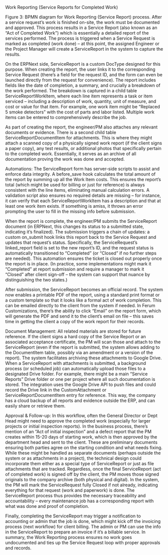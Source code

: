 Work Reporting (Service Reports for Completed Work)

 Figure 3: BPMN diagram for Work Reporting (Service Report) process. After a service request’s work is finished on-site, the work must be documented and approved. This process results in a Service Report (also known as an “Act of Completed Work”) which is essentially a detailed report of the services performed. The process is triggered when a Service Request is marked as completed (work done) – at this point, the assigned Engineer or the Project Manager will create a ServiceReport in the system to capture the results.

On the ERPNext side, ServiceReport is a custom DocType designed for this purpose. When creating the report, the user links it to the corresponding Service Request (there’s a field for the request ID, and the form can even be launched directly from the request for convenience). The report includes fields like the date of completion, a summary, and crucially a breakdown of the work performed. The breakdown is captured in a child table ServiceReportWorkItem, where each line item represents a task or item serviced – including a description of work, quantity, unit of measure, and cost or value for that item. For example, one work item might be “Replaced 5 smoke detectors” with the cost of parts and labor listed. Multiple work items can be entered to comprehensively describe the job.

As part of creating the report, the engineer/PM also attaches any relevant documents or evidence. There is a second child table ServiceReportDocumentItem for attachments. This is where they might attach a scanned copy of a physically signed work report (if the client signs a paper copy), any test results, or additional photos that specifically pertain to the completed work. Essentially, it serves as an archive of all documentation proving the work was done and accepted.

Automations: The ServiceReport form has server-side scripts to assist and enforce data integrity. A before_save hook calculates the total amount of the report by summing up all the Work Item costs. This ensures the report’s total (which might be used for billing or just for reference) is always consistent with the line items, eliminating manual calculation errors. A validation script also ensures no required details are missing – for instance, it can verify that each ServiceReportWorkItem has a description and that at least one work item exists. If something is amiss, it throws an error prompting the user to fill in the missing info before submission.

When the report is complete, the engineer/PM submits the ServiceReport document (in ERPNext, this changes its status to a submitted state, indicating it’s finalized). The submission triggers a chain of updates: a custom on_submit hook links this report back to the Service Request and updates that request’s status. Specifically, the ServiceRequest’s linked_report field is set to the new report’s ID, and the request status is automatically transitioned to “Completed” (or “Closed” if no further steps are needed). This automation ensures the ticket is closed out properly once the report is in place. (In practice, some implementations might mark it “Completed” at report submission and require a manager to mark it “Closed” after client sign-off – the system can support that nuance by distinguishing the two states.)

After submission, the ServiceReport becomes an official record. The system now enables a printable PDF of the report, using a standard print format or a custom template so that it looks like a formal act of work completion. This can be emailed directly to the client from the system if needed. In Ferum Customizations, there’s the ability to click “Email” on the report form, which will generate the PDF and send it to the client’s email on file – this saves time in getting the client a copy of the work report for their records.

Document Management: All related materials are stored for future reference. If the client signs a hard copy of the Service Report or an associated acceptance certificate, the PM will scan those and attach to the ServiceReport (even if the report is submitted, the system allows adding to the DocumentItem table, possibly via an amendment or a version of the report). The system facilitates archiving these attachments to Google Drive. When a ServiceReport with attachments is submitted, a background process (or scheduled job) can automatically upload those files to a designated Drive folder. For example, there might be a main “Service Reports” Drive folder or one per project where all such documentation is stored. The integration uses the Google Drive API to push files and could record the Drive link in the CustomAttachment or ServiceReportDocumentItem entry for reference. This way, the company has a cloud backup of all reports and evidence outside the ERP, and can easily share or retrieve them.

Approval & Follow-up: In this workflow, often the General Director or Dept Head might need to approve the completed work (especially for larger projects or initial inspection reports). In the business process, there’s mention of an “Act of initial inspection” and a defect report that the PM creates within 15-20 days of starting work, which is then approved by the department head and sent to the client. These are preliminary documents ensuring both parties agree on the starting condition and what needs fixing. While these might be handled as separate documents (perhaps outside the system or as attachments in a project), the technical design could incorporate them either as a special type of ServiceReport or just as file attachments that are tracked. Regardless, once the final ServiceReport (act of completed work) is signed off by the client, the PM moves those signed originals to the company archive (both physical and digital). In the system, the PM will mark the ServiceRequest fully Closed if not already, indicating everything for that request (work and paperwork) is done. The ServiceReport process thus provides the necessary traceability and accountability – every maintenance job has a corresponding report with what was done and proof of completion.

Finally, completing the ServiceReport may trigger a notification to accounting or admin that the job is done, which might kick off the invoicing process (next workflow) for client billing. The admin or PM can use the info in the ServiceReport to prepare an invoice if it’s a billable service. In summary, the Work Reporting process ensures no work goes undocumented and ties up the Service Request loop with proper approvals and records.